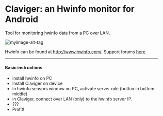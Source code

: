 # Claviger: an Hwinfo monitor for Android
Tool for monitoring hwinfo data from a PC over LAN.

![myimage-alt-tag](http://i.imgur.com/gkpdJCK.png)

Hwinfo can be found at http://www.hwinfo.com/.  Support forums [here](http://www.hwinfo.com/forum/Thread-hwinfo-android).

-----

#### Basic instructions

* Install hwinfo on PC
* Install Claviger on device
* In hwinfo sensors window on PC, activate server role (button in bottom middle)
* In Claviger, connect over LAN (only) to the hwinfo server IP.
* ???
* Profit!
